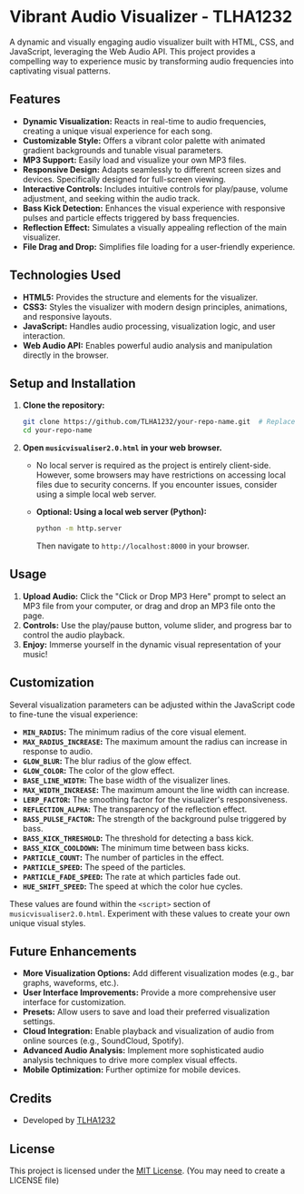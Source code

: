 # Vibrant Audio Visualizer - TLHA1232

A dynamic and visually engaging audio visualizer built with HTML, CSS, and JavaScript, leveraging the Web Audio API.  This project provides a compelling way to experience music by transforming audio frequencies into captivating visual patterns.



## Features

*   **Dynamic Visualization:**  Reacts in real-time to audio frequencies, creating a unique visual experience for each song.
*   **Customizable Style:**  Offers a vibrant color palette with animated gradient backgrounds and tunable visual parameters.
*   **MP3 Support:**  Easily load and visualize your own MP3 files.
*   **Responsive Design:**  Adapts seamlessly to different screen sizes and devices.  Specifically designed for full-screen viewing.
*   **Interactive Controls:**  Includes intuitive controls for play/pause, volume adjustment, and seeking within the audio track.
*   **Bass Kick Detection:**  Enhances the visual experience with responsive pulses and particle effects triggered by bass frequencies.
*   **Reflection Effect:**  Simulates a visually appealing reflection of the main visualizer.
*   **File Drag and Drop:** Simplifies file loading for a user-friendly experience.

## Technologies Used

*   **HTML5:**  Provides the structure and elements for the visualizer.
*   **CSS3:**  Styles the visualizer with modern design principles, animations, and responsive layouts.
*   **JavaScript:**  Handles audio processing, visualization logic, and user interaction.
*   **Web Audio API:**  Enables powerful audio analysis and manipulation directly in the browser.

## Setup and Installation

1.  **Clone the repository:**

    ```bash
    git clone https://github.com/TLHA1232/your-repo-name.git  # Replace with your actual repo name
    cd your-repo-name
    ```

2.  **Open `musicvisualiser2.0.html` in your web browser.**

    *   No local server is required as the project is entirely client-side.  However, some browsers may have restrictions on accessing local files due to security concerns.  If you encounter issues, consider using a simple local web server.

    *   **Optional: Using a local web server (Python):**

        ```bash
        python -m http.server
        ```

        Then navigate to `http://localhost:8000` in your browser.

## Usage

1.  **Upload Audio:**  Click the "Click or Drop MP3 Here" prompt to select an MP3 file from your computer, or drag and drop an MP3 file onto the page.
2.  **Controls:**  Use the play/pause button, volume slider, and progress bar to control the audio playback.
3.  **Enjoy:**  Immerse yourself in the dynamic visual representation of your music!

## Customization

Several visualization parameters can be adjusted within the JavaScript code to fine-tune the visual experience:

*   **`MIN_RADIUS`:**  The minimum radius of the core visual element.
*   **`MAX_RADIUS_INCREASE`:** The maximum amount the radius can increase in response to audio.
*   **`GLOW_BLUR`:** The blur radius of the glow effect.
*   **`GLOW_COLOR`:** The color of the glow effect.
*   **`BASE_LINE_WIDTH`:** The base width of the visualizer lines.
*   **`MAX_WIDTH_INCREASE`:** The maximum amount the line width can increase.
*   **`LERP_FACTOR`:**  The smoothing factor for the visualizer's responsiveness.
*   **`REFLECTION_ALPHA`:**  The transparency of the reflection effect.
*   **`BASS_PULSE_FACTOR`:** The strength of the background pulse triggered by bass.
*   **`BASS_KICK_THRESHOLD`:**  The threshold for detecting a bass kick.
*   **`BASS_KICK_COOLDOWN`:** The minimum time between bass kicks.
*   **`PARTICLE_COUNT`:** The number of particles in the effect.
*   **`PARTICLE_SPEED`:** The speed of the particles.
*   **`PARTICLE_FADE_SPEED`:** The rate at which particles fade out.
*   **`HUE_SHIFT_SPEED`:** The speed at which the color hue cycles.

These values are found within the `<script>` section of `musicvisualiser2.0.html`.  Experiment with these values to create your own unique visual styles.

## Future Enhancements

*   **More Visualization Options:** Add different visualization modes (e.g., bar graphs, waveforms, etc.).
*   **User Interface Improvements:**  Provide a more comprehensive user interface for customization.
*   **Presets:** Allow users to save and load their preferred visualization settings.
*   **Cloud Integration:**  Enable playback and visualization of audio from online sources (e.g., SoundCloud, Spotify).
*   **Advanced Audio Analysis:** Implement more sophisticated audio analysis techniques to drive more complex visual effects.
*   **Mobile Optimization:** Further optimize for mobile devices.

## Credits

*   Developed by [TLHA1232](https://github.com/TLHA1232)

## License

This project is licensed under the [MIT License](LICENSE).  (You may need to create a LICENSE file)
